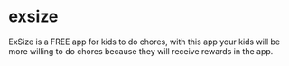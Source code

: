 # exsize
ExSize is a FREE app for kids to do chores, with this app your kids will be more willing to do chores because they will receive rewards in the app.
